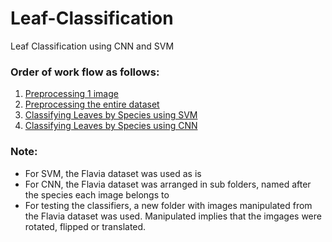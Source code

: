 # Leaf-Classification
Leaf Classification using CNN and SVM
### Order of work flow as follows:
1. [Preprocessing 1 image](https://github.com/AnneDroidd/Leaf-Classification/blob/main/Preprocessing_1_image.ipynb)
2. [Preprocessing the entire dataset](https://github.com/AnneDroidd/Leaf-Classification/blob/main/Preprocessing_entire_dataset.ipynb)
3. [Classifying Leaves by Species using SVM](https://github.com/AnneDroidd/Leaf-Classification/blob/main/SVM_Classifier.ipynb)
4. [Classifying Leaves by Species using CNN](https://github.com/AnneDroidd/Leaf-Classification/blob/main/CNN_Leaf.ipynb)

### Note:
- For SVM, the Flavia dataset was used as is
- For CNN, the Flavia dataset was arranged in sub folders, named after the species each image belongs to
- For testing the classifiers, a new folder with images manipulated from the Flavia dataset was used. Manipulated implies that the imgages were rotated, flipped or translated.
